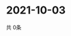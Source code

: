 # 2021-10-03
  共 0条

  <!-- BEGIN -->
  <!-- 最后更新时间Sun Oct 03 2021 21:02:42 GMT+0000 (Coordinated Universal Time) -->
  
  <!-- END -->
  
  
